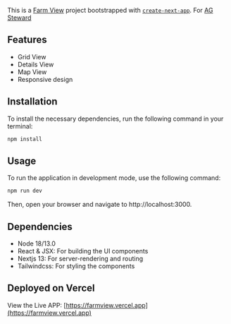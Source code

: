 This is a [Farm View](https://farmview.vercel.app/) project bootstrapped with [`create-next-app`](https://github.com/vercel/next.js/tree/canary/packages/create-next-app). For [AG Steward](https://agsteward.com.au/)

## Features

- Grid View
- Details View
- Map View
- Responsive design



## Installation

To install the necessary dependencies, run the following command in your terminal:

```bash
npm install
```

## Usage

To run the application in development mode, use the following command:

```bash
npm run dev
```

Then, open your browser and navigate to http://localhost:3000.

## Dependencies

- Node 18/13.0
- React & JSX: For building the UI components
- Nextjs 13: For server-rendering and routing
- Tailwindcss: For styling the components


## Deployed on Vercel

View the Live APP: [https://farmview.vercel.app](https://farmview.vercel.app)